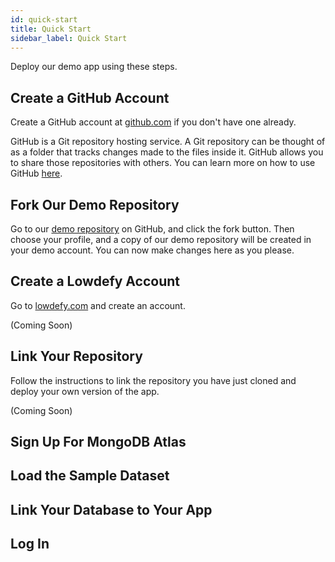 ```yaml
---
id: quick-start
title: Quick Start
sidebar_label: Quick Start
---
```


Deploy our demo app using these steps.

## Create a GitHub Account

Create a GitHub account at [github.com](https://github.com/) if you don't have one already.

GitHub is a Git repository hosting service. A Git repository can be thought of as a folder that tracks changes made to the files inside it. GitHub allows you to share those repositories with others. You can learn more on how to use GitHub [here](https://guides.github.com/activities/hello-world/).

## Fork Our Demo Repository

Go to our [demo repository](https://github.com/lowdefy/lowdefy-demo) on GitHub, and click the fork button. Then choose your profile, and a copy of our demo repository will be created in your demo account. You can now make changes here as you please.

## Create a Lowdefy Account

Go to [lowdefy.com](https://github.com/lowdefy/lowdefy-demo) and create an account.

(Coming Soon)

## Link Your Repository

Follow the instructions to link the repository you have just cloned and deploy your own version of the app.

(Coming Soon)

## Sign Up For MongoDB Atlas

## Load the Sample Dataset

## Link Your Database to Your App

## Log In